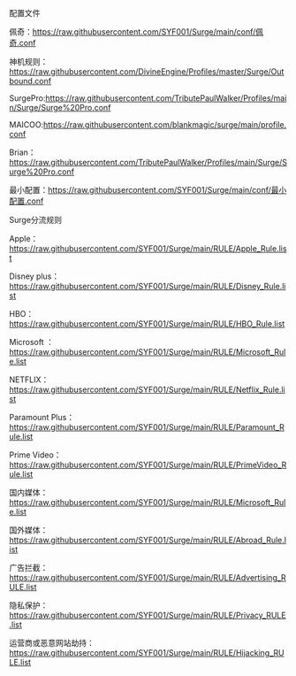 配置文件

佩奇：https://raw.githubusercontent.com/SYF001/Surge/main/conf/佩奇.conf

神机规则：https://raw.githubusercontent.com/DivineEngine/Profiles/master/Surge/Outbound.conf

SurgePro:https://raw.githubusercontent.com/TributePaulWalker/Profiles/main/Surge/Surge%20Pro.conf

MAICOO:https://raw.githubusercontent.com/blankmagic/surge/main/profile.conf

Brian：https://raw.githubusercontent.com/TributePaulWalker/Profiles/main/Surge/Surge%20Pro.conf

最小配置：https://raw.githubusercontent.com/SYF001/Surge/main/conf/最小配置.conf

Surge分流规则

Apple：https://raw.githubusercontent.com/SYF001/Surge/main/RULE/Apple_Rule.list

Disney plus：https://raw.githubusercontent.com/SYF001/Surge/main/RULE/Disney_Rule.list

HBO：https://raw.githubusercontent.com/SYF001/Surge/main/RULE/HBO_Rule.list

Microsoft ：https://raw.githubusercontent.com/SYF001/Surge/main/RULE/Microsoft_Rule.list

NETFLIX：https://raw.githubusercontent.com/SYF001/Surge/main/RULE/Netflix_Rule.list

Paramount Plus：https://raw.githubusercontent.com/SYF001/Surge/main/RULE/Paramount_Rule.list

Prime Video：https://raw.githubusercontent.com/SYF001/Surge/main/RULE/PrimeVideo_Rule.list

国内媒体：https://raw.githubusercontent.com/SYF001/Surge/main/RULE/Microsoft_Rule.list

国外媒体：https://raw.githubusercontent.com/SYF001/Surge/main/RULE/Abroad_Rule.list

广告拦截：https://raw.githubusercontent.com/SYF001/Surge/main/RULE/Advertising_RULE.list

隐私保护：https://raw.githubusercontent.com/SYF001/Surge/main/RULE/Privacy_RULE.list

运营商或恶意网站劫持：https://raw.githubusercontent.com/SYF001/Surge/main/RULE/Hijacking_RULE.list

